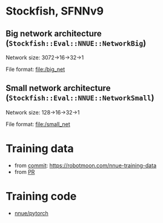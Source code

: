 # Stockfish, SFNNv9

## Big network architecture (`Stockfish::Eval::NNUE::NetworkBig`)

Network size: 3072->16->32->1

File format: [file:/big_net](big_net.md)

## Small network architecture (`Stockfish::Eval::NNUE::NetworkSmall`)

Network size: 128->16->32->1

File format: [file:/small_net](small_net.md)

# Training data 
- from [commit](https://github.com/official-stockfish/Stockfish/commit/0716b845fdef8a20102b07eaec074b8da8162523): https://robotmoon.com/nnue-training-data
- from [PR](https://github.com/official-stockfish/Stockfish/pull/4915)

# Training code
- [nnue/pytorch](https://github.com/official-stockfish/nnue-pytorch)

